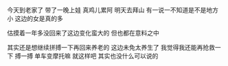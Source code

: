 今天到老家了 带了一晚上娃 真鸡儿累阿 明天去拜山 有一说一不知道是不是地方小 这边的女是真的多

估摸着一年多没回来了这边变化蛮大的 但也都在意料之中 

其实还是想继续拼搏一下再回来养老的 这边未免太养生了 我觉得我还能再抢救一下 搏一搏 单车变摩托嘛 就这样吧 其实也没什么可以说的

